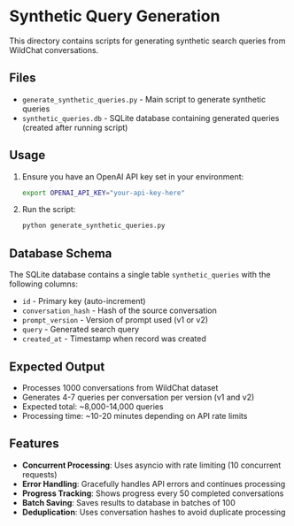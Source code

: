 # Synthetic Query Generation

This directory contains scripts for generating synthetic search queries from WildChat conversations.

## Files

- `generate_synthetic_queries.py` - Main script to generate synthetic queries
- `synthetic_queries.db` - SQLite database containing generated queries (created after running script)

## Usage

1. Ensure you have an OpenAI API key set in your environment:
   ```bash
   export OPENAI_API_KEY="your-api-key-here"
   ```

2. Run the script:
   ```bash
   python generate_synthetic_queries.py
   ```

## Database Schema

The SQLite database contains a single table `synthetic_queries` with the following columns:

- `id` - Primary key (auto-increment)
- `conversation_hash` - Hash of the source conversation
- `prompt_version` - Version of prompt used (v1 or v2)
- `query` - Generated search query
- `created_at` - Timestamp when record was created

## Expected Output

- Processes 1000 conversations from WildChat dataset
- Generates 4-7 queries per conversation per version (v1 and v2)
- Expected total: ~8,000-14,000 queries
- Processing time: ~10-20 minutes depending on API rate limits

## Features

- **Concurrent Processing**: Uses asyncio with rate limiting (10 concurrent requests)
- **Error Handling**: Gracefully handles API errors and continues processing
- **Progress Tracking**: Shows progress every 50 completed conversations
- **Batch Saving**: Saves results to database in batches of 100
- **Deduplication**: Uses conversation hashes to avoid duplicate processing
